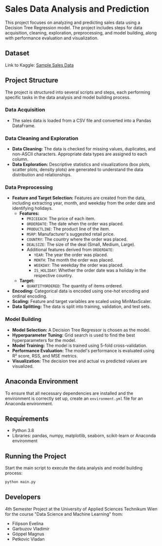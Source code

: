 # Sales Data Analysis and Prediction

This project focuses on analyzing and predicting sales data using a Decision Tree Regression model. 
The project includes steps for data acquisition, cleaning, exploration, preprocessing, and model building, 
along with performance evaluation and visualization.

## Dataset

Link to Kaggle: [Sample Sales Data](https://www.kaggle.com/datasets/kyanyoga/sample-sales-data)

## Project Structure

The project is structured into several scripts and steps, each performing specific tasks in the data analysis 
and model building process.

### Data Acquisition

- The sales data is loaded from a CSV file and converted into a Pandas DataFrame.

### Data Cleaning and Exploration

- **Data Cleaning:** The data is checked for missing values, duplicates, and non-ASCII characters. 
Appropriate data types are assigned to each column.
- **Data Exploration:** Descriptive statistics and visualizations (box plots, scatter plots, density plots) 
are generated to understand the data distribution and relationships.

### Data Preprocessing

- **Feature and Target Selection:** Features are created from the data, including extracting year, month, and 
weekday from the order date and identifying holidays.
  - **Features:**
    - `PRICEEACH`: The price of each item.
    - `ORDERDATE`: The date when the order was placed.
    - `PRODUCTLINE`: The product line of the item.
    - `MSRP`: Manufacturer's suggested retail price.
    - `COUNTRY`: The country where the order was placed.
    - `DEALSIZE`: The size of the deal (Small, Medium, Large).
    - Additional features derived from `ORDERDATE`:
      - `YEAR`: The year the order was placed.
      - `MONTH`: The month the order was placed.
      - `WEEKDAY`: The weekday the order was placed.
      - `IS_HOLIDAY`: Whether the order date was a holiday in the respective country.
  - **Target:**
    - `QUANTITYORDERED`: The quantity of items ordered.
- **Encoding:** Categorical data is encoded using one-hot encoding and ordinal encoding.
- **Scaling:** Feature and target variables are scaled using MinMaxScaler.
- **Data Splitting:** The data is split into training, validation, and test sets.

### Model Building

- **Model Selection:** A Decision Tree Regressor is chosen as the model.
- **Hyperparameter Tuning:** Grid search is used to find the best hyperparameters for the model.
- **Model Training:** The model is trained using 5-fold cross-validation.
- **Performance Evaluation:** The model's performance is evaluated using R² score, RSS, and MSE metrics.
- **Visualization:** The decision tree and actual vs predicted values are visualized.

## Anaconda Environment

To ensure that all necessary dependencies are installed and the environment is correctly set up, 
create an `environment.yml` file for an Anaconda environment.

## Requirements

- Python 3.8
- Libraries: pandas, numpy, matplotlib, seaborn, scikit-learn or Anaconda environment

## Running the Project

Start the main script to execute the data analysis and model building process:

```bash
python main.py
```

## Developers

4th Semester Project at the University of Applied Sciences Technikum Wien 
for the course "Data Science and Machine Learning" from:

- Filipson Evelina 
- Garbuzov Vladimir 
- Göppel Magnus 
- Petkovic Vladan